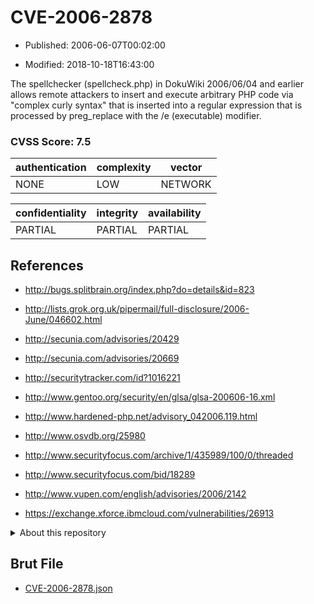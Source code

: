 # CVE-2006-2878

- Published: 2006-06-07T00:02:00

- Modified: 2018-10-18T16:43:00

The spellchecker (spellcheck.php) in DokuWiki 2006/06/04 and earlier allows remote attackers to insert and execute arbitrary PHP code via "complex curly syntax" that is inserted into a regular expression that is processed by preg_replace with the /e (executable) modifier.

### CVSS Score: **7.5**

| authentication | complexity | vector |
| --- | --- | --- |
| NONE | LOW | NETWORK |

| confidentiality | integrity | availability |
| --- | --- | --- |
| PARTIAL | PARTIAL | PARTIAL |

## References

* http://bugs.splitbrain.org/index.php?do=details&id=823

* http://lists.grok.org.uk/pipermail/full-disclosure/2006-June/046602.html

* http://secunia.com/advisories/20429

* http://secunia.com/advisories/20669

* http://securitytracker.com/id?1016221

* http://www.gentoo.org/security/en/glsa/glsa-200606-16.xml

* http://www.hardened-php.net/advisory_042006.119.html

* http://www.osvdb.org/25980

* http://www.securityfocus.com/archive/1/435989/100/0/threaded

* http://www.securityfocus.com/bid/18289

* http://www.vupen.com/english/advisories/2006/2142

* https://exchange.xforce.ibmcloud.com/vulnerabilities/26913

<details>
<summary>About this repository</summary> 

  This repository is part of the project [Live Hack CVE](https://github.com/Live-Hack-CVE). Main website can be found [www.live-hack.org](https://www.live-hack.org) 
  
  Made by [Sn0wAlice](https://github.com/Sn0wAlice) for the people that care about security and need to have a feed of the latest CVEs. Hope you enjoy it, don't forget to star the repo and follow me on [Twitter](https://twitter.com/Sn0wAlice) and [Github](https://github.com/Sn0wAlice). And that is my [personnal website](https://www.alice-snow.me/)

  - [Home Page](https://github.com/Live-Hack-CVE)
  - [Framework](https://github.com/Live-Hack-CVE/cve-framework)
  - [CVE database](https://github.com/Live-Hack-CVE/full_database)
  - [Changelog](https://github.com/Live-Hack-CVE/Changelog)
</details>

## Brut File

* [CVE-2006-2878.json](https://raw.githubusercontent.com/Live-Hack-CVE/full_database/main/cves/2006/CVE-2006-2878.json)

